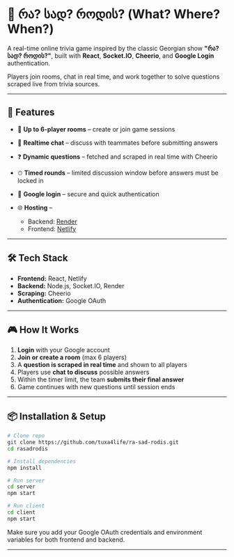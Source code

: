 # 🎲 რა? სად? როდის? (What? Where? When?)

A real-time online trivia game inspired by the classic Georgian show **"რა? სად? როდის?"**, built with **React**, **Socket.IO**, **Cheerio**, and **Google Login** authentication.

Players join rooms, chat in real time, and work together to solve questions scraped live from trivia sources.

---

## 🚀 Features

* 👥 **Up to 6-player rooms** – create or join game sessions
* 💬 **Realtime chat** – discuss with teammates before submitting answers
* ❓ **Dynamic questions** – fetched and scraped in real time with Cheerio
* ⏱ **Timed rounds** – limited discussion window before answers must be locked in
* 🔑 **Google login** – secure and quick authentication
* 🌐 **Hosting** –

  * Backend: [Render](https://render.com)
  * Frontend: [Netlify](https://www.netlify.com)

---

## 🛠 Tech Stack

* **Frontend:** React, Netlify
* **Backend:** Node.js, Socket.IO, Render
* **Scraping:** Cheerio
* **Authentication:** Google OAuth

---

## 🎮 How It Works

1. **Login** with your Google account
2. **Join or create a room** (max 6 players)
3. A **question is scraped in real time** and shown to all players
4. Players use **chat to discuss** possible answers
5. Within the timer limit, the team **submits their final answer**
6. Game continues with new questions until session ends

---

## 📦 Installation & Setup

```bash
# Clone repo
git clone https://github.com/tuxa4life/ra-sad-rodis.git
cd rasadrodis

# Install dependencies
npm install

# Run server
cd server
npm start

# Run client
cd client
npm start
```

Make sure you add your Google OAuth credentials and environment variables for both frontend and backend.

---